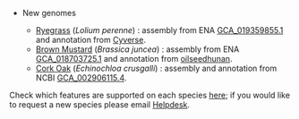 
- New genomes

    - [Ryegrass](/Lolium_perenne) (_Lolium perenne_) : assembly from ENA [GCA_019359855.1](https://www.ncbi.nlm.nih.gov/assembly/GCA_019359855.1) and annotation from [Cyverse](https://datacommons.cyverse.org/browse/iplant/home/shared/commons_repo/curated/Copetti_Kyuss_assembly_annotation_March_2021).
    - [Brown Mustard](/Brassica_juncea) (_Brassica juncea_) : assembly from ENA [GCA_018703725.1](https://www.ncbi.nlm.nih.gov/assembly/GCA_018703725.1) and annotation from [oilseedhunan](http://www.oilseedhunan.net/download.html).
    - [Cork Oak](/) (_Echinochloa crusgalli_) : assembly and annotation from NCBI [GCA_002906115.4](https://www.ncbi.nlm.nih.gov/assembly/GCA_002906115.4).


Check which features are supported on each species [here](/species.html); if you would like to request a new species please email [Helpdesk](http://plants.ensembl.org/Help/Contact).


